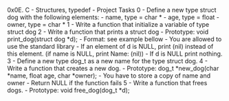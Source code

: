 0x0E. C - Structures, typedef - Project Tasks
0 - Define a new type struct dog with the following elements:
	- name, type = char *
	- age, type = float
	- owner, type = char *
1 - Write a function that initialize a variable of type struct dog
2 - Write a function that prints a struct dog
	- Prototype: void print_dog(struct dog *d);
	- Format: see example bellow
	- You are allowed to use the standard library
	- If an element of d is NULL, print (nil) instead of this element. (if name is NULL, print Name: (nil))
	- If d is NULL print nothing. 
3 - Define a new type dog_t as a new name for the type struct dog.
4 - Write a function that creates a new dog.
	- Prototype: dog_t *new_dog(char *name, float age, char *owner);
	- You have to store a copy of name and owner
	- Return NULL if the function fails
5 - Write a function that frees dogs.
	- Prototype: void free_dog(dog_t *d);
